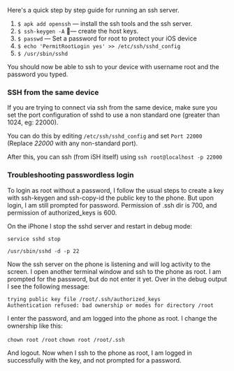 Here's a quick step by step guide for running an ssh server.

1. `$ apk add openssh` — install the ssh tools and the ssh server.
1. `$ ssh-keygen -A` — create the host keys.
1. `$ passwd` — Set a password for root to protect your iOS device
1. `$ echo 'PermitRootLogin yes' >> /etc/ssh/sshd_config`
1. `$ /usr/sbin/sshd`

You should now be able to ssh to your device with username root and the password you typed.

### SSH from the same device

If you are trying to connect via ssh from the same device, make sure you set the port configuration of sshd to use a non standard one (greater than 1024, eg: 22000).

You can do this by editing `/etc/ssh/sshd_config` and set `Port 22000` (Replace _22000_ with any non-standard port).

After this, you can ssh (from iSH itself) using `ssh root@localhost -p 22000`

### Troubleshooting passwordless login

To login as root without a password, I follow the usual steps to create a key with ssh-keygen and ssh-copy-id the public key to the phone.  But upon login, I am still prompted for password.  Permission of .ssh dir is 700, and permission of authorized_keys is 600.

On the iPhone I stop the sshd server and restart in debug mode:


```
service sshd stop
```
```
/usr/sbin/sshd -d -p 22
```


Now the ssh server on the phone is listening and will log activity to the screen.  I open another terminal window and ssh to the phone as root.  I am prompted for the password, but do not enter it yet.  Over in the debug output I see the following message:

``` 
trying public key file /root/.ssh/authorized_keys
Authentication refused: bad ownership or modes for directory /root
```

I enter the password, and am logged into the phone as root.  I change the ownership like this:


`chown root /root`
`chown root /root/.ssh`

And logout.  Now when I ssh to the phone as root, I am logged in successfully with the key, and not prompted for a password.

